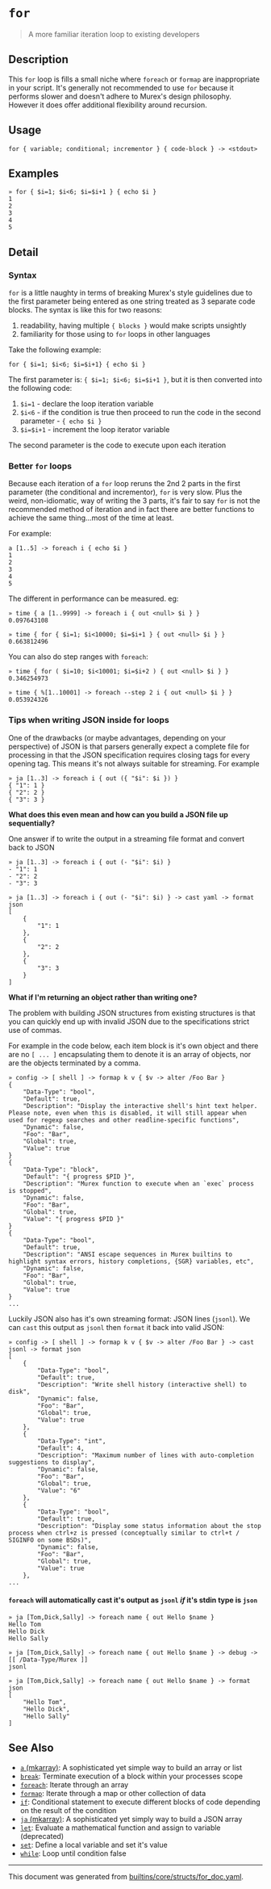 # `for`

> A more familiar iteration loop to existing developers

## Description

This `for` loop is fills a small niche where `foreach` or `formap` are
inappropriate in your script. It's generally not recommended to use `for`
because it performs slower and doesn't adhere to Murex's design
philosophy. However it does offer additional flexibility around recursion.

## Usage

```
for { variable; conditional; incrementor } { code-block } -> <stdout>
```

## Examples

```
» for { $i=1; $i<6; $i=$i+1 } { echo $i }
1
2
3
4
5
```

## Detail

### Syntax

`for` is a little naughty in terms of breaking Murex's style guidelines due
to the first parameter being entered as one string treated as 3 separate code
blocks. The syntax is like this for two reasons:
  
1. readability, having multiple `{ blocks }` would make scripts unsightly
2. familiarity for those using to `for` loops in other languages

Take the following example:

```
for { $i=1; $i<6; $i=$i+1} { echo $i }
```

The first parameter is: `{ $i=1; $i<6; $i=$i+1 }`, but it is then converted into the
following code:

1. `$i=1` - declare the loop iteration variable
2. `$i<6` - if the condition is true then proceed to run the code in
the second parameter - `{ echo $i }`
3. `$i=$i+1` - increment the loop iterator variable

The second parameter is the code to execute upon each iteration

### Better `for` loops

Because each iteration of a `for` loop reruns the 2nd 2 parts in the first
parameter (the conditional and incrementor), `for` is very slow. Plus the
weird, non-idiomatic, way of writing the 3 parts, it's fair to say `for` is
not the recommended method of iteration and in fact there are better functions
to achieve the same thing...most of the time at least.

For example:

```
a [1..5] -> foreach i { echo $i }
1
2
3
4
5
```

The different in performance can be measured. eg:

```
» time { a [1..9999] -> foreach i { out <null> $i } }
0.097643108

» time { for { $i=1; $i<10000; $i=$i+1 } { out <null> $i } }
0.663812496
```

You can also do step ranges with `foreach`:

```
» time { for ( $i=10; $i<10001; $i=$i+2 ) { out <null> $i } }
0.346254973

» time { %[1..10001] -> foreach --step 2 i { out <null> $i } }
0.053924326
```

### Tips when writing JSON inside for loops

One of the drawbacks (or maybe advantages, depending on your perspective) of
JSON is that parsers generally expect a complete file for processing in that
the JSON specification requires closing tags for every opening tag. This means
it's not always suitable for streaming. For example

```
» ja [1..3] -> foreach i { out ({ "$i": $i }) }
{ "1": 1 }
{ "2": 2 }
{ "3": 3 }
```

**What does this even mean and how can you build a JSON file up sequentially?**

One answer if to write the output in a streaming file format and convert back
to JSON

```
» ja [1..3] -> foreach i { out (- "$i": $i) }
- "1": 1
- "2": 2
- "3": 3

» ja [1..3] -> foreach i { out (- "$i": $i) } -> cast yaml -> format json
[
    {
        "1": 1
    },
    {
        "2": 2
    },
    {
        "3": 3
    }
]
```

**What if I'm returning an object rather than writing one?**

The problem with building JSON structures from existing structures is that you
can quickly end up with invalid JSON due to the specifications strict use of
commas.

For example in the code below, each item block is it's own object and there are
no `[ ... ]` encapsulating them to denote it is an array of objects, nor are
the objects terminated by a comma.

```
» config -> [ shell ] -> formap k v { $v -> alter /Foo Bar }
{
    "Data-Type": "bool",
    "Default": true,
    "Description": "Display the interactive shell's hint text helper. Please note, even when this is disabled, it will still appear when used for regexp searches and other readline-specific functions",
    "Dynamic": false,
    "Foo": "Bar",
    "Global": true,
    "Value": true
}
{
    "Data-Type": "block",
    "Default": "{ progress $PID }",
    "Description": "Murex function to execute when an `exec` process is stopped",
    "Dynamic": false,
    "Foo": "Bar",
    "Global": true,
    "Value": "{ progress $PID }"
}
{
    "Data-Type": "bool",
    "Default": true,
    "Description": "ANSI escape sequences in Murex builtins to highlight syntax errors, history completions, {SGR} variables, etc",
    "Dynamic": false,
    "Foo": "Bar",
    "Global": true,
    "Value": true
}
...
```

Luckily JSON also has it's own streaming format: JSON lines (`jsonl`). We can
`cast` this output as `jsonl` then `format` it back into valid JSON:

```
» config -> [ shell ] -> formap k v { $v -> alter /Foo Bar } -> cast jsonl -> format json
[
    {
        "Data-Type": "bool",
        "Default": true,
        "Description": "Write shell history (interactive shell) to disk",
        "Dynamic": false,
        "Foo": "Bar",
        "Global": true,
        "Value": true
    },
    {
        "Data-Type": "int",
        "Default": 4,
        "Description": "Maximum number of lines with auto-completion suggestions to display",
        "Dynamic": false,
        "Foo": "Bar",
        "Global": true,
        "Value": "6"
    },
    {
        "Data-Type": "bool",
        "Default": true,
        "Description": "Display some status information about the stop process when ctrl+z is pressed (conceptually similar to ctrl+t / SIGINFO on some BSDs)",
        "Dynamic": false,
        "Foo": "Bar",
        "Global": true,
        "Value": true
    },
...
```

#### `foreach` will automatically cast it's output as `jsonl` _if_ it's stdin type is `json`

```
» ja [Tom,Dick,Sally] -> foreach name { out Hello $name }
Hello Tom
Hello Dick
Hello Sally

» ja [Tom,Dick,Sally] -> foreach name { out Hello $name } -> debug -> [[ /Data-Type/Murex ]]
jsonl

» ja [Tom,Dick,Sally] -> foreach name { out Hello $name } -> format json
[
    "Hello Tom",
    "Hello Dick",
    "Hello Sally"
]
```

## See Also

* [`a` (mkarray)](../commands/a.md):
  A sophisticated yet simple way to build an array or list
* [`break`](../commands/break.md):
  Terminate execution of a block within your processes scope
* [`foreach`](../commands/foreach.md):
  Iterate through an array
* [`formap`](../commands/formap.md):
  Iterate through a map or other collection of data
* [`if`](../commands/if.md):
  Conditional statement to execute different blocks of code depending on the result of the condition
* [`ja` (mkarray)](../commands/ja.md):
  A sophisticated yet simply way to build a JSON array
* [`let`](../commands/let.md):
  Evaluate a mathematical function and assign to variable (deprecated)
* [`set`](../commands/set.md):
  Define a local variable and set it's value
* [`while`](../commands/while.md):
  Loop until condition false

<hr/>

This document was generated from [builtins/core/structs/for_doc.yaml](https://github.com/lmorg/murex/blob/master/builtins/core/structs/for_doc.yaml).
